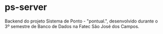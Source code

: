 # ps-server
Backend do projeto Sistema de Ponto - "pontual.", desenvolvido durante o 3º semestre de Banco de Dados na Fatec São José dos Campos.
